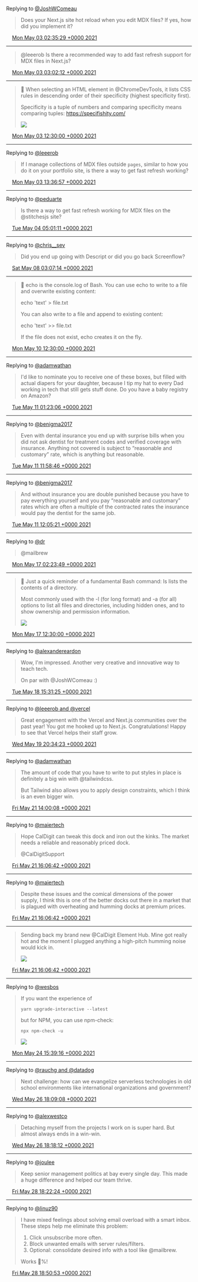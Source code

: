 Replying to [@JoshWComeau](https://twitter.com/JoshWComeau/status/1385620191963451397)

> Does your Next.js site hot reload when you edit MDX files? If yes, how did you implement it?

<img src="media/tweet.ico" width="12" /> [Mon May 03 02:35:29 +0000 2021](https://twitter.com/maiertech/status/1389045919782428675)

----

> @leeerob Is there a recommended way to add fast refresh support for MDX files in Next.js?

<img src="media/tweet.ico" width="12" /> [Mon May 03 03:02:12 +0000 2021](https://twitter.com/maiertech/status/1389052642823921664)

----

> 🍪 When selecting an HTML element in @ChromeDevTools, it lists CSS rules in
> descending order of their specificity (highest specificity first).
> 
> Specificity is a tuple of numbers and comparing specificity means comparing
> tuples: https://specifishity.com/ 
> 
> ![](media/1389195535500779524-Exs5RcOXAA0PPq7.jpg)

<img src="media/tweet.ico" width="12" /> [Mon May 03 12:30:00 +0000 2021](https://twitter.com/maiertech/status/1389195535500779524)

----

Replying to [@leeerob](https://twitter.com/leeerob/status/1389058890852151296)

> If I manage collections of MDX files outside `pages`, similar to how you do it on your portfolio site, is there a way to get fast refresh working?

<img src="media/tweet.ico" width="12" /> [Mon May 03 13:36:57 +0000 2021](https://twitter.com/maiertech/status/1389212386041683973)

----

Replying to [@peduarte](https://twitter.com/peduarte/status/1388040430860701696)

> Is there a way to get fast refresh working for MDX files on the @stitchesjs site?

<img src="media/tweet.ico" width="12" /> [Tue May 04 05:01:11 +0000 2021](https://twitter.com/maiertech/status/1389444976954781696)

----

Replying to [@chris__sev](https://twitter.com/chris__sev/status/1354955000909230085)

> Did you end up going with Descript or did you go back Screenflow?

<img src="media/tweet.ico" width="12" /> [Sat May 08 03:07:14 +0000 2021](https://twitter.com/maiertech/status/1390865851604144128)

----

> 🍪 echo is the console.log of Bash. You can use echo to write to a file and overwrite existing content:
> 
> echo 'text' &gt; file.txt
> 
> You can also write to a file and append to existing content:
> 
> echo 'text' &gt;&gt; file.txt
> 
> If the file does not exist, echo creates it on the fly.

<img src="media/tweet.ico" width="12" /> [Mon May 10 12:30:00 +0000 2021](https://twitter.com/maiertech/status/1391732250212020230)

----

Replying to [@adamwathan](https://twitter.com/adamwathan/status/1391855152559185921)

> I'd like to nominate you to receive one of these boxes, but filled with actual diapers for your daughter, because I tip my hat to every Dad working in tech that still gets stuff done. Do you have a baby registry on Amazon?

<img src="media/tweet.ico" width="12" /> [Tue May 11 01:23:06 +0000 2021](https://twitter.com/maiertech/status/1391926809617485824)

----

Replying to [@benigma2017](https://twitter.com/benigma2017/status/1391744813976936452)

> Even with dental insurance you end up with surprise bills when you did not ask dentist for treatment codes and verified coverage with insurance. Anything not covered is subject to “reasonable and customary” rate, which is anything but reasonable.

<img src="media/tweet.ico" width="12" /> [Tue May 11 11:58:46 +0000 2021](https://twitter.com/maiertech/status/1392086778144870400)

----

Replying to [@benigma2017](https://twitter.com/maiertech/status/1392086778144870400)

> And without insurance you are double punished because you have to pay everything yourself and you pay “reasonable and customary” rates which are often a multiple of the contracted rates the insurance would pay the dentist for the same job.

<img src="media/tweet.ico" width="12" /> [Tue May 11 12:05:21 +0000 2021](https://twitter.com/maiertech/status/1392088434689384453)

----

Replying to [@dr](https://twitter.com/dr/status/1393980682670526467)

> @mailbrew

<img src="media/tweet.ico" width="12" /> [Mon May 17 02:23:49 +0000 2021](https://twitter.com/maiertech/status/1394116416547303424)

----

> 🍪 Just a quick reminder of a fundamental Bash command: ls lists the contents of a directory.
> 
> Most commonly used with the -l (for long format) and -a (for all) options to list all files and directories, including hidden ones, and to show ownership and permission information. 
> 
> ![](media/1394268966797852672-EyGqzx7XIAEvWDB.jpg)

<img src="media/tweet.ico" width="12" /> [Mon May 17 12:30:00 +0000 2021](https://twitter.com/maiertech/status/1394268966797852672)

----

Replying to [@alexandereardon](https://twitter.com/alexandereardon/status/1394419456974147584)

> Wow, I'm impressed. Another very creative and innovative way to teach tech.
> 
> On par with @JoshWComeau :)

<img src="media/tweet.ico" width="12" /> [Tue May 18 15:31:25 +0000 2021](https://twitter.com/maiertech/status/1394677011097047043)

----

Replying to [@leeerob and @vercel](https://twitter.com/leeerob/status/1395048045453119490)

> Great engagement with the Vercel and Next.js communities over the past year! You got me hooked up to Next.js. Congratulations! Happy to see that Vercel helps their staff grow.

<img src="media/tweet.ico" width="12" /> [Wed May 19 20:34:23 +0000 2021](https://twitter.com/maiertech/status/1395115639824650248)

----

Replying to [@adamwathan](https://twitter.com/adamwathan/status/1395364299682484228)

> The amount of code that you have to write to put styles in place is definitely a big win with @tailwindcss.
> 
> But Tailwind also allows you to apply design constraints, which I think is an even bigger win.

<img src="media/tweet.ico" width="12" /> [Fri May 21 14:00:08 +0000 2021](https://twitter.com/maiertech/status/1395741201358364679)

----

Replying to [@maiertech](https://twitter.com/maiertech/status/1395773053171343362)

> Hope CalDigit can tweak this dock and iron out the kinks. The market needs a reliable and reasonably priced dock.
> 
> @CalDigitSupport

<img src="media/tweet.ico" width="12" /> [Fri May 21 16:06:42 +0000 2021](https://twitter.com/maiertech/status/1395773054156955650)

----

Replying to [@maiertech](https://twitter.com/maiertech/status/1395773051401342992)

> Despite these issues and the comical dimensions of the power supply, I think this is one of the better docks out there in a market that is plagued with overheating and humming docks at premium prices.

<img src="media/tweet.ico" width="12" /> [Fri May 21 16:06:42 +0000 2021](https://twitter.com/maiertech/status/1395773053171343362)

----

> Sending back my brand new @CalDigit Element Hub. Mine got really hot and the moment I plugged anything a high-pitch humming noise would kick in. 
> 
> ![](media/1395773051401342992-E17FYHMWQAspJ6Y.jpg)

<img src="media/tweet.ico" width="12" /> [Fri May 21 16:06:42 +0000 2021](https://twitter.com/maiertech/status/1395773051401342992)

----

Replying to [@wesbos](https://twitter.com/wesbos/status/1396842158452248581)

> If you want the experience of 
> 
> `yarn upgrade-interactive --latest`
> 
> but for NPM, you can use npm-check:
> 
> `npx npm-check -u` 
> 
> ![](media/1396853311312105476-E2KenPzXIAkOcqp.jpg)

<img src="media/tweet.ico" width="12" /> [Mon May 24 15:39:16 +0000 2021](https://twitter.com/maiertech/status/1396853311312105476)

----

Replying to [@rauchg and @datadog](https://twitter.com/rauchg/status/1397277733441261570)

> Next challenge: how can we evangelize serverless technologies in old school environments like international organizations and government?

<img src="media/tweet.ico" width="12" /> [Wed May 26 18:09:08 +0000 2021](https://twitter.com/maiertech/status/1397615802749181956)

----

Replying to [@alexwestco](https://twitter.com/alexwestco/status/1397257556771459081)

> Detaching myself from the projects I work on is super hard. But almost always ends in a win-win.

<img src="media/tweet.ico" width="12" /> [Wed May 26 18:18:12 +0000 2021](https://twitter.com/maiertech/status/1397618082777083913)

----

Replying to [@joulee](https://twitter.com/joulee/status/1398029642443853824)

> Keep senior management politics at bay every single day. This made a huge difference and helped our team thrive.

<img src="media/tweet.ico" width="12" /> [Fri May 28 18:22:24 +0000 2021](https://twitter.com/maiertech/status/1398343917410598920)

----

Replying to [@linuz90](https://twitter.com/linuz90/status/1398274352232255493)

> I have mixed feelings about solving email overload with a smart inbox. These steps help me eliminate this problem:
> 
> 1. Click unsubscribe more often.
> 2. Block unwanted emails with server rules/filters.
> 3. Optional: consolidate desired info with a tool like @mailbrew.
> 
> Works 💯%!

<img src="media/tweet.ico" width="12" /> [Fri May 28 18:50:53 +0000 2021](https://twitter.com/maiertech/status/1398351086424137730)